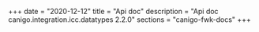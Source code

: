 +++
date        = "2020-12-12"
title       = "Api doc"
description = "Api doc canigo.integration.icc.datatypes 2.2.0"
sections    = "canigo-fwk-docs"
+++